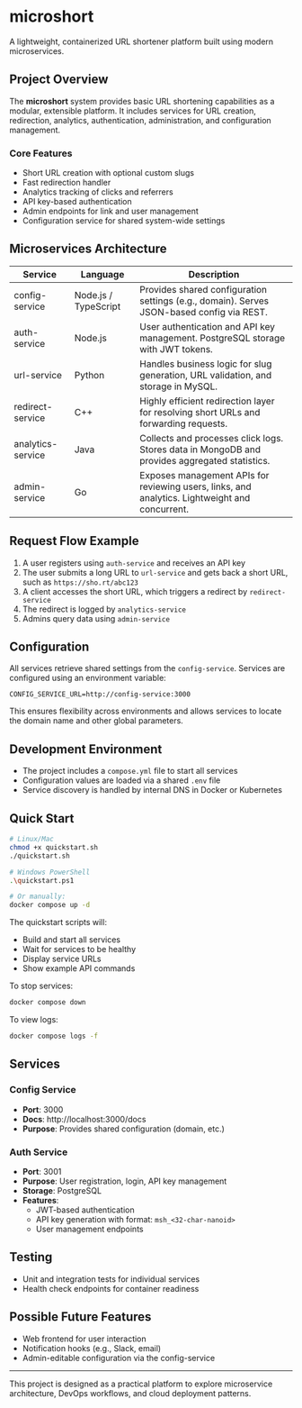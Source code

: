 # microshort

A lightweight, containerized URL shortener platform built using modern microservices.

## Project Overview

The **microshort** system provides basic URL shortening capabilities as a modular, extensible platform. It includes services for URL creation, redirection, analytics, authentication, administration, and configuration management.

### Core Features

* Short URL creation with optional custom slugs
* Fast redirection handler
* Analytics tracking of clicks and referrers
* API key-based authentication
* Admin endpoints for link and user management
* Configuration service for shared system-wide settings

## Microservices Architecture

| Service           | Language             | Description                                                                                      |
| ----------------- | -------------------- | ------------------------------------------------------------------------------------------------ |
| config-service    | Node.js / TypeScript | Provides shared configuration settings (e.g., domain). Serves JSON-based config via REST.        |
| auth-service      | Node.js              | User authentication and API key management. PostgreSQL storage with JWT tokens.                  |
| url-service       | Python               | Handles business logic for slug generation, URL validation, and storage in MySQL.                |
| redirect-service  | C++                  | Highly efficient redirection layer for resolving short URLs and forwarding requests.             |
| analytics-service | Java                 | Collects and processes click logs. Stores data in MongoDB and provides aggregated statistics.    |
| admin-service     | Go                   | Exposes management APIs for reviewing users, links, and analytics. Lightweight and concurrent.   |

## Request Flow Example

1. A user registers using `auth-service` and receives an API key
2. The user submits a long URL to `url-service` and gets back a short URL, such as `https://sho.rt/abc123`
3. A client accesses the short URL, which triggers a redirect by `redirect-service`
4. The redirect is logged by `analytics-service`
5. Admins query data using `admin-service`

## Configuration

All services retrieve shared settings from the `config-service`. Services are configured using an environment variable:

```env
CONFIG_SERVICE_URL=http://config-service:3000
```

This ensures flexibility across environments and allows services to locate the domain name and other global parameters.

## Development Environment

* The project includes a `compose.yml` file to start all services
* Configuration values are loaded via a shared `.env` file
* Service discovery is handled by internal DNS in Docker or Kubernetes

## Quick Start

```bash
# Linux/Mac
chmod +x quickstart.sh
./quickstart.sh

# Windows PowerShell
.\quickstart.ps1

# Or manually:
docker compose up -d
```

The quickstart scripts will:
- Build and start all services
- Wait for services to be healthy
- Display service URLs
- Show example API commands

To stop services:
```bash
docker compose down
```

To view logs:
```bash
docker compose logs -f
```

## Services

### Config Service
- **Port**: 3000
- **Docs**: http://localhost:3000/docs
- **Purpose**: Provides shared configuration (domain, etc.)

### Auth Service
- **Port**: 3001
- **Purpose**: User registration, login, API key management
- **Storage**: PostgreSQL
- **Features**:
  - JWT-based authentication
  - API key generation with format: `msh_<32-char-nanoid>`
  - User management endpoints

## Testing

* Unit and integration tests for individual services
* Health check endpoints for container readiness

## Possible Future Features

* Web frontend for user interaction
* Notification hooks (e.g., Slack, email)
* Admin-editable configuration via the config-service

---

This project is designed as a practical platform to explore microservice architecture, DevOps workflows, and cloud deployment patterns.